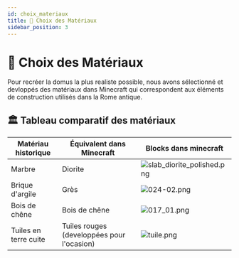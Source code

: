 ```yaml
---
id: choix_materiaux
title: 🧱 Choix des Matériaux
sidebar_position: 3
---
```


# 🧱 Choix des Matériaux

Pour recréer la domus la plus realiste possible, nous avons sélectionné et devloppés des matériaux dans Minecraft qui correspondent aux éléments de construction utilisés dans la Rome antique.

## 🏛️ Tableau comparatif des matériaux

| **Matériau historique** | **Équivalent dans Minecraft**              | Blocks dans minecraft |
|--------------------------|--------------------------------------------|-----------------------|
| Marbre                   | Diorite                                    | ![slab_diorite_polished.png](image%2Fslab_diorite_polished.png)                      |
| Brique d'argile          | Grès                                       | ![024-02.png](image%2F024-02.png)                      |
| Bois de chêne            | Bois de chêne                              | ![017_01.png](image%2F017_01.png)                       |
| Tuiles en terre cuite     | Tuiles rouges (developpées pour l'ocasion) | ![tuile.png](image%2Ftuile.png)                     |


